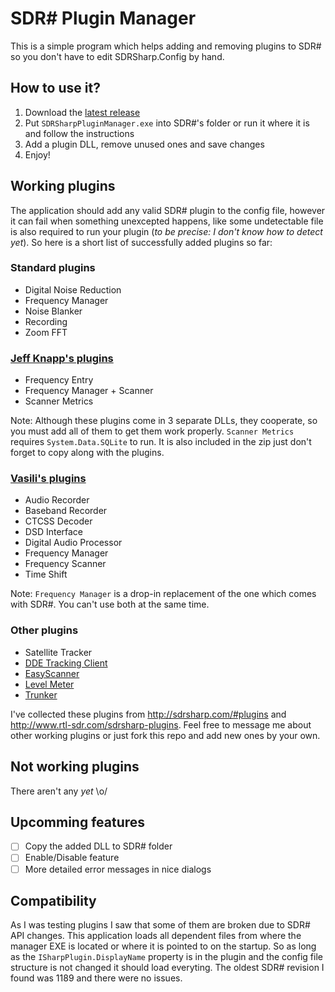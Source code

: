 SDR# Plugin Manager
=====================

This is a simple program which helps adding and removing plugins to SDR# so you don't have to edit SDRSharp.Config by hand.

## How to use it?
1. Download the [latest release](https://github.com/slapec/SDRSharpPluginManager/releases)
2. Put `SDRSharpPluginManager.exe` into SDR#'s folder or run it where it is and follow the instructions
3. Add a plugin DLL, remove unused ones and save changes
4. Enjoy!

## Working plugins
The application should add any valid SDR# plugin to the config file, however it can fail when something unexcepted happens, like some undetectable file is also required to run your plugin (*to be precise: I don't know how to detect yet*). So here is a short list of successfully added plugins so far:

### Standard plugins
- Digital Noise Reduction
- Frequency Manager
- Noise Blanker
- Recording
- Zoom FFT

### [Jeff Knapp's plugins](http://www.sdrsharpplugins.com/)
- Frequency Entry
- Frequency Manager + Scanner
- Scanner Metrics

Note: Although these plugins come in 3 separate DLLs, they cooperate, so you must add all of them to get them work properly. `Scanner Metrics` requires `System.Data.SQLite` to run. It is also included in the zip just don't forget to copy along with the plugins.

### [Vasili's plugins](http://www.rtl-sdr.ru/category/plugin)
- Audio Recorder
- Baseband Recorder
- CTCSS Decoder
- DSD Interface
- Digital Audio Processor
- Frequency Manager
- Frequency Scanner
- Time Shift

Note: `Frequency Manager` is a drop-in replacement of the one which comes with SDR#. You can't use both at the same time.

### Other plugins
- Satellite Tracker
- [DDE Tracking Client](http://www.satsignal.eu/software/DDETracker.html)
- [EasyScanner](http://easyscanner.sub-web.de/)
- [Level Meter](http://levelmeter.sub-web.de/)
- [Trunker](http://forums.radioreference.com/software-defined-radio/265660-sdr-trunking-has-been-updated-6.html#post2155643)


I've collected these plugins from http://sdrsharp.com/#plugins and http://www.rtl-sdr.com/sdrsharp-plugins. Feel free to message me about other working plugins or just fork this repo and add new ones by your own.

## Not working plugins
There aren't any *yet* \o/

## Upcomming features
- [ ] Copy the added DLL to SDR# folder
- [ ] Enable/Disable feature
- [ ] More detailed error messages in nice dialogs

## Compatibility
As I was testing plugins I saw that some of them are broken due to SDR# API changes. This application loads all dependent files from where the manager EXE is located or where it is pointed to on the startup. So as long as the `ISharpPlugin.DisplayName` property is in the plugin and the config file structure is not changed it should load everyting.
The oldest SDR# revision I found was 1189 and there were no issues.
